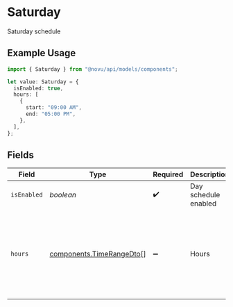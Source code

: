 # Saturday

Saturday schedule

## Example Usage

```typescript
import { Saturday } from "@novu/api/models/components";

let value: Saturday = {
  isEnabled: true,
  hours: [
    {
      start: "09:00 AM",
      end: "05:00 PM",
    },
  ],
};
```

## Fields

| Field                                                                | Type                                                                 | Required                                                             | Description                                                          | Example                                                              |
| -------------------------------------------------------------------- | -------------------------------------------------------------------- | -------------------------------------------------------------------- | -------------------------------------------------------------------- | -------------------------------------------------------------------- |
| `isEnabled`                                                          | *boolean*                                                            | :heavy_check_mark:                                                   | Day schedule enabled                                                 | true                                                                 |
| `hours`                                                              | [components.TimeRangeDto](../../models/components/timerangedto.md)[] | :heavy_minus_sign:                                                   | Hours                                                                | [<br/>{<br/>"start": "09:00 AM",<br/>"end": "05:00 PM"<br/>}<br/>]   |